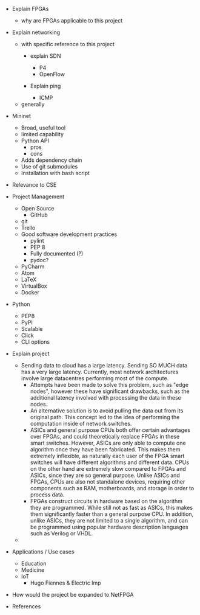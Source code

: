 * Explain FPGAs
  * why are FPGAs applicable to this project
* Explain networking
  * with specific reference to this project
    * explain SDN
      * P4
      * OpenFlow

    * Explain ping
      * ICMP
  * generally
* Mininet
  * Broad, useful tool
  * limited capability
  * Python API
    * pros
    * cons
  * Adds dependency chain
  * Use of git submodules
  * Installation with bash script

* Relevance to CSE

* Project Management
  * Open Source
    * GitHub
  * git
  * Trello
  * Good software development practices
    * pylint
    * PEP 8
    * Fully documented (?)
    * pydoc?
  * PyCharm
  * Atom
  * LaTeX
  * VirtualBox
  * Docker

* Python
  * PEP8
  * PyPI
  * Scalable
  * Click
  * CLI options

* Explain project
  * Sending data to cloud has a large latency. Sending SO MUCH data has a very large latency. Currently, most network architectures involve large datacentres performing most of the compute.
    * Attempts have been made to solve this problem, such as "edge nodes", however these have significant drawbacks, such as the additional latency involved with processing the data in these nodes.
    * An alternative solution is to avoid pulling the data out from its original path. This concept led to the idea of performing the computation inside of network switches.
    * ASICs and general purpose CPUs both offer certain advantages over FPGAs, and could theoretically replace FPGAs in these smart switches. However, ASICs are only able to compute one algorithm once they have been fabricated. This makes them extremely inflexible, as naturally each user of the FPGA smart switches will have different algorithms and different data. CPUs on the other hand are extremely slow compared to FPGAs and ASICs, since they are so general purpose. Unlike ASICs and FPGAs, CPUs are also not standalone devices, requiring other components such as RAM, motherboards, and storage in order to process data.
    * FPGAs construct circuits in hardware based on the algorithm they are programmed. While still not as fast as ASICs, this makes them significantly faster than a general purpose CPU. In addition, unlike ASICs, they are not limited to a single algorithm, and can be programmed using popular hardware description languages such as Verilog or VHDL.
  *


* Applications / Use cases
  * Education
  * Medicine
  * IoT
    * Hugo Fiennes & Electric Imp

* How would the project be expanded to NetFPGA

* References
